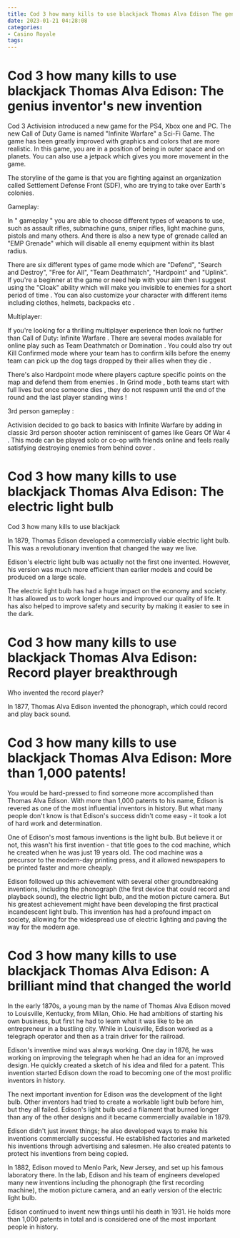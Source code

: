 ```yaml
---
title: Cod 3 how many kills to use blackjack Thomas Alva Edison The genius inventor's new invention
date: 2023-01-21 04:28:08
categories:
- Casino Royale
tags:
---
```



#  Cod 3 how many kills to use blackjack Thomas Alva Edison: The genius inventor's new invention

Cod 3 Activision introduced a new game for the PS4, Xbox one and PC. The new Call of Duty Game is named "Infinite Warfare" a Sci-Fi Game. The game has been greatly improved with graphics and colors that are more realistic. In this game, you are in a position of being in outer space and on planets. You can also use a jetpack which gives you more movement in the game.

The storyline of the game is that you are fighting against an organization called Settlement Defense Front (SDF), who are trying to take over Earth's colonies.

Gameplay:


In " gameplay " you are able to choose different types of weapons to use, such as assault rifles, submachine guns, sniper rifles, light machine guns, pistols and many others. And there is also a new type of grenade called an "EMP Grenade" which will disable all enemy equipment within its blast radius.

There are six different types of game mode which are "Defend", "Search and Destroy", "Free for All", "Team Deathmatch", "Hardpoint" and "Uplink". If you're a beginner at the game or need help with your aim then I suggest using the "Cloak" ability which will make you invisible to enemies for a short period of time . 
You can also customize your character with different items including clothes, helmets, backpacks etc .


Multiplayer:


If you're looking for a thrilling multiplayer experience then look no further than Call of Duty: Infinite Warfare . There are several modes available for online play such as Team Deathmatch or Domination .  You could also try out Kill Confirmed mode where your team has to confirm kills before the enemy team can pick up the dog tags dropped by their allies when they die . 

There's also Hardpoint mode where players capture specific points on the map and defend them from enemies .  In Grind mode , both teams start with full lives but once someone dies , they do not respawn until the end of the round and the last player standing wins !

3rd person gameplay :

Activision decided to go back to basics with Infinite Warfare by adding in classic 3rd person shooter action reminiscent of games like Gears Of War 4 . This mode can be played solo or co-op with friends online and feels really satisfying destroying enemies from behind cover .

#  Cod 3 how many kills to use blackjack Thomas Alva Edison: The electric light bulb
  Cod 3 how many kills to use blackjack


In 1879, Thomas Edison developed a commercially viable electric light bulb. This was a revolutionary invention that changed the way we live.

Edison's electric light bulb was actually not the first one invented. However, his version was much more efficient than earlier models and could be produced on a large scale.

The electric light bulb has had a huge impact on the economy and society. It has allowed us to work longer hours and improved our quality of life. It has also helped to improve safety and security by making it easier to see in the dark.

#  Cod 3 how many kills to use blackjack Thomas Alva Edison: Record player breakthrough

Who invented the record player?



In 1877, Thomas Alva Edison invented the phonograph, which could record and play back sound.

#  Cod 3 how many kills to use blackjack Thomas Alva Edison: More than 1,000 patents!

You would be hard-pressed to find someone more accomplished than Thomas Alva Edison. With more than 1,000 patents to his name, Edison is revered as one of the most influential inventors in history. But what many people don't know is that Edison's success didn't come easy - it took a lot of hard work and determination.

One of Edison's most famous inventions is the light bulb. But believe it or not, this wasn't his first invention - that title goes to the cod machine, which he created when he was just 19 years old. The cod machine was a precursor to the modern-day printing press, and it allowed newspapers to be printed faster and more cheaply.

Edison followed up this achievement with several other groundbreaking inventions, including the phonograph (the first device that could record and playback sound), the electric light bulb, and the motion picture camera. But his greatest achievement might have been developing the first practical incandescent light bulb. This invention has had a profound impact on society, allowing for the widespread use of electric lighting and paving the way for the modern age.

#  Cod 3 how many kills to use blackjack Thomas Alva Edison: A brilliant mind that changed the world

In the early 1870s, a young man by the name of Thomas Alva Edison moved to Louisville, Kentucky, from Milan, Ohio. He had ambitions of starting his own business, but first he had to learn what it was like to be an entrepreneur in a bustling city. While in Louisville, Edison worked as a telegraph operator and then as a train driver for the railroad.

Edison's inventive mind was always working. One day in 1876, he was working on improving the telegraph when he had an idea for an improved design. He quickly created a sketch of his idea and filed for a patent. This invention started Edison down the road to becoming one of the most prolific inventors in history.

The next important invention for Edison was the development of the light bulb. Other inventors had tried to create a workable light bulb before him, but they all failed. Edison's light bulb used a filament that burned longer than any of the other designs and it became commercially available in 1879.

Edison didn't just invent things; he also developed ways to make his inventions commercially successful. He established factories and marketed his inventions through advertising and salesmen. He also created patents to protect his inventions from being copied.

In 1882, Edison moved to Menlo Park, New Jersey, and set up his famous laboratory there. In the lab, Edison and his team of engineers developed many new inventions including the phonograph (the first recording machine), the motion picture camera, and an early version of the electric light bulb.

Edison continued to invent new things until his death in 1931. He holds more than 1,000 patents in total and is considered one of the most important people in history.